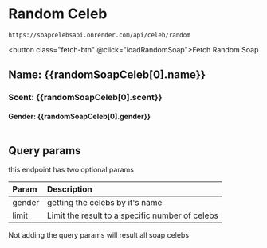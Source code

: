 # Random Celeb
`https://soapcelebsapi.onrender.com/api/celeb/random`

<script setup>
    import { ref } from 'vue'
    const randomSoapCeleb = ref(null)

    function loadRandomSoap() {
        fetch('https://soapcelebsapi.onrender.com/api/celeb/random')
        .then((r) => r.json())
        .then((r) => randomSoapCeleb.value = r)
    }
    loadRandomSoap()
</script>
<button class="fetch-btn" @click="loadRandomSoap">Fetch Random Soap</button>


<div v-if=randomSoapCeleb>
<h2 >Name: {{randomSoapCeleb[0].name}}</h2>
<h3> Scent: {{randomSoapCeleb[0].scent}}</h3>
<h4 >Gender: {{randomSoapCeleb[0].gender}}</h4>
<img :src="randomSoapCeleb[0].imgUrl"/>
</div>


## Query params 
this endpoint has two optional params 

| Param | Description |
| :---- | :---------- |
| gender  | getting the celebs by it's name |
| limit | Limit the result to a specific number of celebs


Not adding the query params will result all soap celebs 